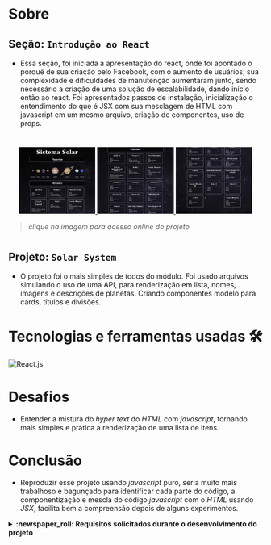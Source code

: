 # Sobre

## Seção: `Introdução ao React`
- Essa seção, foi iniciada a apresentação do react, onde foi apontado o porquê de sua criação pelo Facebook, com o aumento de usuários, sua complexidade e dificuldades de manutenção aumentaram junto, sendo necessário a criação de uma solução de escalabilidade, dando início então ao react. Foi apresentados passos de instalação, inicialização o entendimento do que é JSX com sua mesclagem de HTML com javascript em um mesmo arquivo, criação de componentes, uso de props.
#
<div align="center">
  <a href="https://davidrogger.github.io/trybe-project-solar-system">
    <img width="30%" src="./imgs/project_solar_system_top.jpg">
    <img width="30%" src="./imgs/project_solar_system_mid.jpg">
    <img width="30%" src="./imgs/project_solar_system_bottom.jpg">
  </a>
</div>

>*clique na imagem para acesso online do projeto*
#
## Projeto: `Solar System`
- O projeto foi o mais simples de todos do módulo. Foi usado arquivos simulando o uso de uma API, para renderização em lista, nomes, imagens e descrições de planetas. Criando componentes modelo para cards, títulos e divisões.

# Tecnologias e ferramentas usadas 🛠

![React.js](https://img.shields.io/badge/-React.js-61DAFB?style=flat-square&logo=react&logoColor=ffffff)


# Desafios

- Entender a mistura do *hyper text* do *HTML* com *javascript*, tornando mais simples e prática a renderização de uma lista de itens.

# Conclusão

- Reproduzir esse projeto usando *javascript* puro, seria muito mais trabalhoso e bagunçado para identificar cada parte do código, a componentização e mescla do código *javascript* com o *HTML* usando *JSX*, facilita bem a compreensão depois de alguns experimentos.

</details>

<details>
  <summary>
    <strong>
      :newspaper_roll: Requisitos solicitados durante o desenvolvimento do projeto
    </strong>
  </summary>

 
### Requisitos
*Nome* | *Avaliação*
--- | :---:
1 - Crie um componente chamado `Header` | :heavy_check_mark:
2 - Crie um componente chamado `SolarSystem`  | :heavy_check_mark:
3 - Crie um componente chamado `Title` | :heavy_check_mark:
4 - Renderize o componente `Title` dentro do componente `SolarSystem` | :heavy_check_mark:
5 - Crie um componente chamado `PlanetCard` | :heavy_check_mark:
6 - Renderize uma lista com os planetas do Sistema Solar | :heavy_check_mark:
7 - Crie um componente chamado `Missions`  | :heavy_check_mark:
8 - Renderize o componente `Title` dentro do componente `Missions` | :heavy_check_mark:
9 - Crie um componente chamado `MissionCard` | :heavy_check_mark:
10 - Renderize uma lista com as missões espaciais | :heavy_check_mark:


</details>
